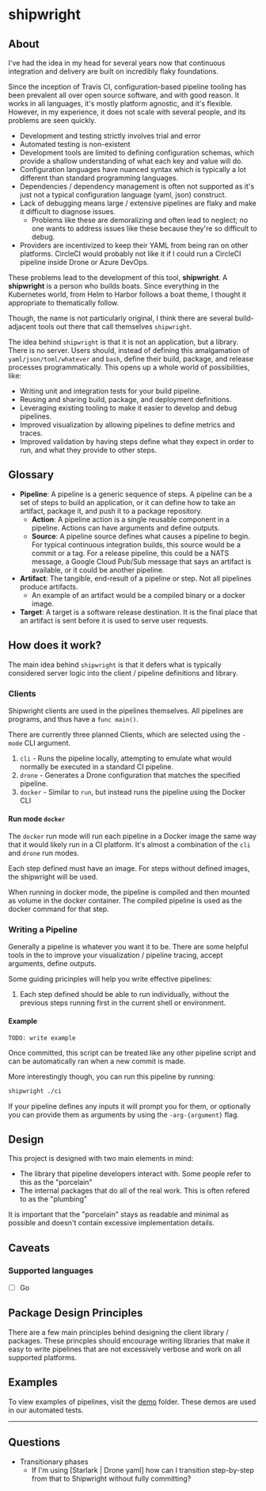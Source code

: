 # shipwright

## About

I've had the idea in my head for several years now that continuous integration and delivery are built on incredibly flaky foundations.

Since the inception of Travis CI, configuration-based pipeline tooling has been prevalent all over open source software, and with good reason. It works in all languages, it's mostly platform agnostic, and it's flexible. However, in my experience, it does not scale with several people, and its problems are seen quickly.

- Development and testing strictly involves trial and error
- Automated testing is non-existent
- Development tools are limited to defining configuration schemas, which provide a shallow understanding of what each key and value will do.
- Configuration languages have nuanced syntax which is typically a lot different than standard programming languages.
- Dependencies / dependency management is often not supported as it's just not a typical configuration language (yaml, json) construct.
- Lack of debugging means large / extensive pipelines are flaky and make it difficult to diagnose issues.
  - Problems like these are demoralizing and often lead to neglect; no one wants to address issues like these because they're so difficult to debug.
- Providers are incentivized to keep their YAML from being ran on other platforms. CircleCI would probably not like it if I could run a CircleCI pipeline inside Drone or Azure DevOps.

These problems lead to the development of this tool, **shipwright**. A **shipwright** is a person who builds boats. Since everything in the Kubernetes world, from Helm to Harbor follows a boat theme, I thought it appropriate to thematically follow.

Though, the name is not particularly original, I think there are several build-adjacent tools out there that call themselves `shipwright`.

The idea behind `shipwright` is that it is not an application, but a library. There is no server. Users should, instead of defining this amalgamation of `yaml/json/toml/whatever` and `bash`, define their build, package, and release processes programmatically. This opens up a whole world of possibilities, like:

- Writing unit and integration tests for your build pipeline.
- Reusing and sharing build, package, and deployment definitions.
- Leveraging existing tooling to make it easier to develop and debug pipelines.
- Improved visualization by allowing pipelines to define metrics and traces.
- Improved validation by having steps define what they expect in order to run, and what they provide to other steps.

## Glossary

- **Pipeline**: A pipeline is a generic sequence of steps. A pipeline can be a set of steps to build an application, or it can define how to take an artifact, package it, and push it to a package repository.
  - **Action**: A pipeline action is a single reusable component in a pipeline. Actions can have arguments and define outputs.
  - **Source**: A pipeline source defines what causes a pipeline to begin. For typical continuous integration builds, this source would be a commit or a tag. For a release pipeline, this could be a NATS message, a Google Cloud Pub/Sub message that says an artifact is available, or it could be another pipeline.
- **Artifact**: The tangible, end-result of a pipeline or step. Not all pipelines produce artifacts.
  - An example of an artifact would be a compiled binary or a docker image.
- **Target**: A target is a software release destination. It is the final place that an artifact is sent before it is used to serve user requests.

## How does it work?

The main idea behind `shipwright` is that it defers what is typically considered server logic into the client / pipeline definitions and library.

### Clients

Shipwright clients are used in the pipelines themselves. All pipelines are programs, and thus have a `func main()`.

There are currently three planned Clients, which are selected using the `-mode` CLI argument.

1. `cli` - Runs the pipeline locally, attempting to emulate what would normally be executed in a standard CI pipeline.
2. `drone` - Generates a Drone configuration that matches the specified pipeline.
3. `docker` - Similar to `run`, but instead runs the pipeline using the Docker CLI

#### Run mode `docker`

The `docker` run mode will run each pipeline in a Docker image the same way that it would likely run in a CI platform. It's almost a combination of the `cli` and `drone` run modes.

Each step defined must have an image. For steps without defined images, the shipwright will be used.

When running in docker mode, the pipeline is compiled and then mounted as volume in the docker container. The compiled pipeline is used as the docker command for that step.

### Writing a Pipeline

Generally a pipeline is whatever you want it to be. There are some helpful tools in the to improve your visualization / pipeline tracing, accept arguments, define outputs.

Some guiding pricinples will help you write effective pipelines:

1. Each step defined should be able to run individually, without the previous steps running first in the current shell or environment.

#### Example

```
TODO: write example
```

Once committed, this script can be treated like any other pipeline script and can be automatically ran when a new commit is made.

More interestingly though, you can run this pipeline by running:

```bash
shipwright ./ci
```

If your pipeline defines any inputs it will prompt you for them, or optionally you can provide them as arguments by using the `-arg-{argument}` flag.

## Design

This project is designed with two main elements in mind:

- The library that pipeline developers interact with. Some people refer to this as the "porcelain"
- The internal packages that do all of the real work. This is often refered to as the "plumbing"

It is important that the "porcelain" stays as readable and minimal as possible and doesn't contain excessive implementation details.

## Caveats

### Supported languages

- [ ] Go

## Package Design Principles

There are a few main principles behind designing the client library / packages. These princples should encourage writing libraries that make it easy to write pipelines that are not excessively verbose and work on all supported platforms.

## Examples

To view examples of pipelines, visit the [demo](./demo) folder. These demos are used in our automated tests.

---

## Questions

- Transitionary phases
  - If I'm using [Starlark | Drone yaml] how can I transition step-by-step from that to Shipwright without fully committing?
